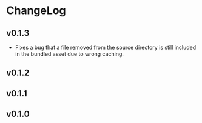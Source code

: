 # ChangeLog

## v0.1.3

- Fixes a bug that a file removed from the source directory is still included in the bundled asset due to wrong caching.

## v0.1.2

## v0.1.1

## v0.1.0
